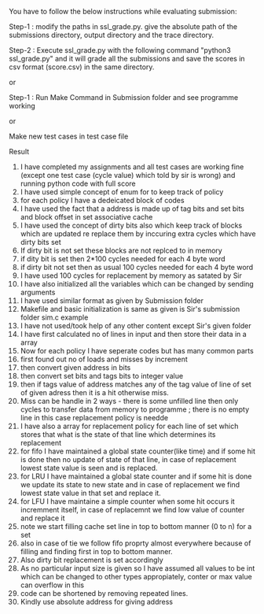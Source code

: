 


You have to follow the below instructions while evaluating submission:


Step-1 : modify the paths in ssl_grade.py.
		 give the absolute path of the submissions directory, output directory and the trace directory.

Step-2 : Execute ssl_grade.py with the following command "python3 ssl_grade.py" and it will
		 grade all the submissions and save the scores in csv format (score.csv) in the same
		 directory.

or 

Step-1 : Run Make Command in Submission folder and see programme working

or 

Make new test cases in test case file



Result 

1) I have completed my assignments and all test cases are working fine (except one test case (cycle value) which told by sir is wrong) and running python code with full score
2) I have used simple concept of enum for to keep track of policy
3) for each policy I have a dedeicated block of codes
4) I have used the fact that a address is made up of tag bits and set bits and block offset in set associative cache
5) I have used the concept of dirty bits also which keep track of blocks which are updated re replace them by inccuring extra cycles which have dirty bits set
6) If dirty bit is not set these blocks are not replced to in memory
7) if dity bit is set then 2*100 cycles needed for each 4 byte word
8) if dirty bit not set then as usual 100 cycles needed for each 4 byte word
9) I have used 100 cycles for replacement by memory as satated by Sir
10) I have also initialized all the variables which can be changed by sending arguments
11) I have used similar format as given by Submission folder
12) Makefile and basic initialization is same as given is Sir's submission folder sim.c example
13) I have not used/took help of any other content except Sir's given folder
14) I have first calculated no of lines in input and then store their data in a array
15) Now for each policy I have seperate codes but has many common parts
16) first found out no of loads and misses by increment
17) then convert given address in bits
18) then convert set bits and tags bits to integer value
19) then if tags value of address matches any of the tag value of line of set of given adress then it is a hit otherwise miss.
20) Miss can be handle in 2 ways - there is some unfilled line then only cycles to transfer data from memory to programme ; there is no empty line in this case replacement policy is needde
21) I have also a array for replacement policy for each line of set which stores that what is the state of that line which determines its replacement
22) for fifo I have maintained a global state counter(like time) and if some hit is done then no update of state of that line, in case of replacement lowest state value is seen and is replaced.
23) for LRU I have maintained a global state counter and if some hit is done we update its state to new state and in case of replacement we find lowest state value in that set and replace it.
24) for LFU I have maintaine a simple counter when some hit occurs it incremment itself, in case of replacemnt we find low value of counter and replace it
25) note we start filling cache set line in top to bottom manner (0 to n) for a set 
26) also in case of tie we follow fifo proprty almost everywhere because of filling and finding first in top to bottom manner.
27) Also dirty bit replacement is set accordingly
28) As no particular input size is given so I have assumed all values to be int which can be changed to other types appropiately,  conter or max value can overflow in this
29) code can be shortened by removing repeated lines.
30) Kindly use absolute address for giving address
